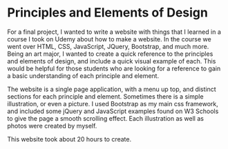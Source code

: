 # Principles and Elements of Design
For a final project, I wanted to write a website with things that I learned in a course I took on Udemy about how to make a website. In the course we went over HTML, CSS, JavaScript, JQuery, Bootstrap, and much more. Being an art major, I wanted to create a quick reference to the principles and elements of design, and include a quick visual example of each. This would be helpful for those students who are looking for a reference to gain a basic understanding of each principle and element.


The website is a single page application, with a menu up top, and distinct sections for each principle and element. Sometimes there is a simple illustration, or even a picture. I used Bootstrap as my main css framework, and included some jQuery and JavaScript examples found on W3 Schools to give the page a smooth scrolling effect. Each illustration as well as photos were created by myself.

This website took about 20 hours to create.
